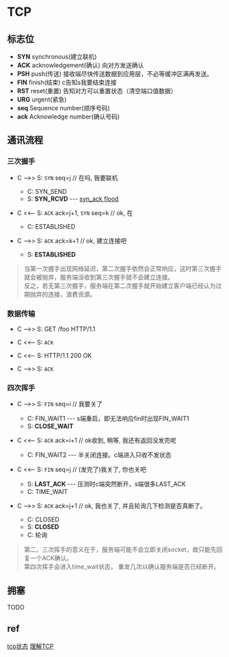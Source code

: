 # TCP

## 标志位  

- **SYN** synchronous(建立联机)
- **ACK** acknowledgement(确认) 向对方发送确认
- **PSH** push(传送) 接收端尽快传送数据到应用层，不必等缓冲区满再发送。
- **FIN** finish(结束) c告知s我要结束连接
- **RST** reset(重置) 告知对方可以重置状态（清空端口值数据）
- **URG** urgent(紧急)
- **seq** Sequence number(顺序号码)
- **ack** Acknowledge number(确认号码)

## 通讯流程

### 三次握手

- C -->> S: `SYN` seq=j // 在吗, 我要联机
  - C: SYN_SEND
  - S: **SYN_RCVD** --- [syn_ack flood](ddos.md)

- C <<-- S: `ACK` ack=j+1, `SYN` seq=k // ok, 在
  - C: ESTABLISHED

- C -->> S: `ACK` ack=k+1 // ok, 建立连接吧
  - S: **ESTABLISHED**

> 当第一次握手出现网络延迟，第二次握手依然会正常响应，这时第三次握手就会被抛弃，服务端没收到第三次握手就不会建立连接。  
> 反之，若无第三次握手，服务端在第二次握手就开始建立客户端已经认为过期抛弃的连接，浪费资源。

### 数据传输

- C -->> S: GET /foo HTTP/1.1

- C <<-- S: `ACK`

- C <<-- S: HTTP/1.1 200 OK

- C -->> S: `ACK`

### 四次挥手

- C -->> S: `FIN` seq=i // 我要关了
  - C: FIN_WAIT1 --- s端重启，即无法响应fin时出现FIN_WAIT1
  - S: **CLOSE_WAIT**

- C <<-- S: `ACK` ack=i+1 // ok收到, 稍等, 我还有返回没发完呢
  - C: FIN_WAIT2 --- 半关闭连接。c端进入只收不发状态

- C <<-- S: `FIN` seq=j // (发完了)我关了, 你也关吧
  - S: **LAST_ACK** --- 压测时c端突然断开，s端很多LAST_ACK
  - C: TIME_WAIT

- C -->> S: `ACK` ack=j+1 // ok, 我也关了, 并且轮询几下检测是否真断了。
  - C: CLOSED
  - S: **CLOSED**
  - C: 轮询

> 第二，三次挥手的意义在于，服务端可能不会立即关闭socket，故只能先回复一个ACK确认。  
> 第四次挥手会进入time_wait状态， 重发几次以确认服务端是否已经断开。

## 拥塞

TODO

## ref

[tcp状态](https://blog.csdn.net/wuji0447/article/details/78356875)
[理解TCP](https://www.jianshu.com/p/ca64764e4a26)
